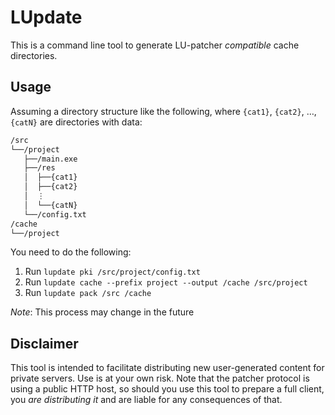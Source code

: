 # LUpdate

This is a command line tool to generate LU-patcher *compatible* cache directories.

## Usage

Assuming a directory structure like the following, where `{cat1}`, `{cat2}`, …, `{catN}` are directories
with data:

```txt
/src
└──/project
   ├──/main.exe
   ├──/res
   │  ├──{cat1}
   │  ├──{cat2}
   │  ⋮
   │  └──{catN}
   └──/config.txt
/cache
└──/project
```

You need to do the following:

1. Run `lupdate pki /src/project/config.txt`
2. Run `lupdate cache --prefix project --output /cache /src/project`
3. Run `lupdate pack /src /cache`

*Note*: This process may change in the future

## Disclaimer

This tool is intended to facilitate distributing new user-generated content for
private servers. Use is at your own risk. Note that the patcher protocol is using a
public HTTP host, so should you use this tool to prepare a full client, you *are distributing it*
and are liable for any consequences of that.
